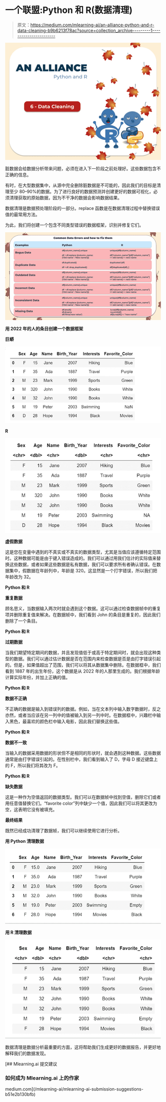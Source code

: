 # 一个联盟:Python 和 R(数据清理)

> 原文：<https://medium.com/mlearning-ai/an-alliance-python-and-r-data-cleaning-b9b6213f78ac?source=collection_archive---------1----------------------->

![](img/6f333368cd3f05c5accfb46a1e7955d3.png)

脏数据会给数据分析带来问题，必须在进入下一阶段之前处理好。这些数据包含不正确的信息。

有时，在大型数据集中，从源中完全删除脏数据是不可能的，因此我们的目标是清理至少 80–90%的数据。为了进行良好的数据预测并创建更好的数据可视化，必须清理获取的原始数据，因为不干净的数据会影响数据结果。

数据清理是数据预处理阶段的一部分。replace 函数是在数据清理过程中替换错误值的最常用方法。

为此，我们将创建一个包含不同类型错误的数据框架，识别并修复它们。

![](img/df744569cf5a7959d1ce6d6491ac43cc.png)

**用 2022 年的人的条目创建一个数据框架**

**巨蟒**

![](img/8c1fe70d9f72153293d4d60bd51336a3.png)

**R**

![](img/c9b50d2483bba1c117ac4c4a8b9cbfd4.png)

**虚假数据**

这是您在变量中遇到的不真实或不真实的数据类型，尤其是当值应该遵循特定范围时。这种数据可能是由于键入错误造成的。我们可以通过用我们估计的实际值来替换这些数据，或者如果这些数据是私有数据，我们可以要求所有者确认错误。在数据集中，假数据在年龄列中，年龄是 320。这显然是一个打字错误，所以我们把年龄改为 32。

**Python 和 R**

**重复数据**

顾名思义，当数据输入两次时就会遇到这个数据。这可以通过检查数据帧中的重复项并删除重复值来解决。在数据帧中，我们看到 John 的条目是重复的，因此我们删除了一个条目。

**Python 和 R**

**过期数据**

当我们期望特定期间的数据，并且发现值低于或高于特定期间时，就会出现这种类型的数据。我们可以通过估计数据是否在范围内来检查数据是否是由打字错误引起的。但是，如果值超出了范围，我们可以将其从数据集中删除。在数据框中，我们看到 1887 年的出生年份，这个数据是从 2022 年的人那里生成的。我们根据年龄计算实际年份，并加上正确的值。

**Python 和 R**

**数据不正确**

不正确的数据是输入到错误列的数据。例如，当在文本列中输入数字数据时，反之亦然，或者当应该在另一列中的值被输入到另一列中时。在数据框中，兴趣栏中输入黑色，最喜欢的颜色栏中输入电影，因此我们替换这些值。

**Python 和 R**

**数据不一致**

当输入的数据采用数据的形状但不是相同的形状时，就会遇到这种数据。这些数据通常是由打字错误引起的。在性别栏中，我们看到输入了 D，字母 D 接近键盘上的 F，所以我们将其改为 F。

**Python 和 R**

**缺失数据**

这是一种作为空值返回的数据类型。我们可以在数据帧中找到空值，删除它们或者用任意值替换它们。“favorite color”列中缺少一个值，因此我们可以将其更改为空，这表明它没有被填充。

**最终结果**

既然已经成功清理了数据帧，我们可以继续使用它进行分析。

**用 Python 清理数据**

![](img/5dee76058fda543edd486ef971ce4b9e.png)

**用 R 清理数据**

![](img/04bdc9ffc1abeda2d1089ee8599889a7.png)

数据清理是数据分析最重要的方面，这将帮助我们生成更好的数据报告，并更好地解释我们的数据发现。

[](/mlearning-ai/mlearning-ai-submission-suggestions-b51e2b130bfb) [## Mlearning.ai 提交建议

### 如何成为 Mlearning.ai 上的作家

medium.com](/mlearning-ai/mlearning-ai-submission-suggestions-b51e2b130bfb)